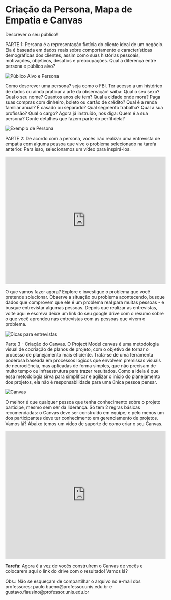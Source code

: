 <h1>Criação da Persona, Mapa de Empatia e Canvas</h1>
<p class="subtitle">Descrever o seu público!</p>

<p>PARTE 1: Persona é a representação fictícia do cliente ideal de um negócio. Ela é baseada em dados reais sobre comportamento e características demográficas dos clientes, assim como suas histórias pessoais, motivações, objetivos, desafios e preocupações. Qual a diferença entre persona e público alvo?</p>

<img src="/images/publicoxpersona.png" alt="Público Alvo e Persona" />

<p>Como descrever uma persona? seja como o FBI. Ter acesso a um histórico de dados ou ainda praticar a arte da observação! saiba: Qual o seu sexo?  Qual o seu nome? Quantos anos ele tem? Qual a cidade onde mora? Paga suas compras com dinheiro, boleto ou cartão de crédito? Qual é a renda familiar anual? É casado ou separado? Qual segmento trabalha? Qual a sua profissão? Qual o cargo? Agora já instruído, nos diga: Quem é a sua persona? Conte detalhes que fazem parte do perfil dela?</p>

<img src="/images/exemplopersona.png" alt="Exemplo de Persona" />

<p>PARTE 2: De acordo com a persona, vocês irão realizar uma entrevista de empatia com alguma pessoa que vive o problema selecionado na tarefa anterior. Para isso, selecionamos um vídeo para inspirá-los.</p>

<iframe width="100%" height="400" src="https://www.youtube.com/embed/dbhxva62f0Q" frameborder="0" allow="accelerometer; autoplay; encrypted-media; gyroscope; picture-in-picture" allowfullscreen></iframe>

<p>O que vamos fazer agora? Explore e investigue o problema que você pretende solucionar. Observe a situação ou problema acontecendo, busque dados que comprovem que ele é um problema real para muitas pessoas - e busque entrevistar algumas pessoas.  Depois que realizar as entrevistas, volte aqui e escreva deixe um link do seu google drive com o resumo sobre o que você aprendeu nas entrevistas com as pessoas que vivem o problema.</p>

<img src="/images/dicasentrevistas.jpg" alt="Dicas para entrevistas" />

<p>Parte 3 - Criação do Canvas. O Project Model canvas é uma metodologia visual de cocriação de planos de projeto, com o objetivo de tornar o processo de planejamento mais eficiente. Trata-se de uma ferramenta poderosa baseada em processos lógicos que envolvem premissas visuais de neurociência, mas aplicadas de forma simples, que não precisam de muito tempo ou infraestrutura para trazer resultados. Como a ideia é que essa metodologia sirva para simplificar e agilizar o início do planejamento dos projetos, ela não é responsabilidade para uma única pessoa pensar.</p>

<img src="/images/canvas.png" alt="Canvas" />

<p>O melhor é que qualquer pessoa que tenha conhecimento sobre o projeto participe, mesmo sem ser da liderança. Só tem 2 regras básicas recomendadas: o Canvas deve ser construído em equipe; e pelo menos um dos participantes deve ter conhecimento em gerenciamento de projetos. Vamos lá? Abaixo temos um vídeo de suporte de como criar o seu Canvas.</p>

<iframe width="100%" height="400" src="https://www.youtube.com/embed/5J_6FvIhrqo" frameborder="0" allow="accelerometer; autoplay; encrypted-media; gyroscope; picture-in-picture" allowfullscreen></iframe>

<p><strong>Tarefa:</strong> Agora é a vez de vocês construírem o Canvas de vocês e colocarem aqui o link do drive com o resultado! Vamos lá?</p>
<p>Obs.: Não se esqueçam de compartilhar o arquivo no e-mail dos professores: paulo.bueno@professor.unis.edu.br e 
gustavo.flausino@professor.unis.edu.br</p>
